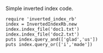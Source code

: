 Simple inverted index code.

    require 'inverted_index_rb'
    index = InvertedIndexRb.new
    index.index_file('doc1.txt')
    index.index_file('doc2.txt')
    puts index.query_and(['glad','us'])
    puts index.query_or(['i','made'])